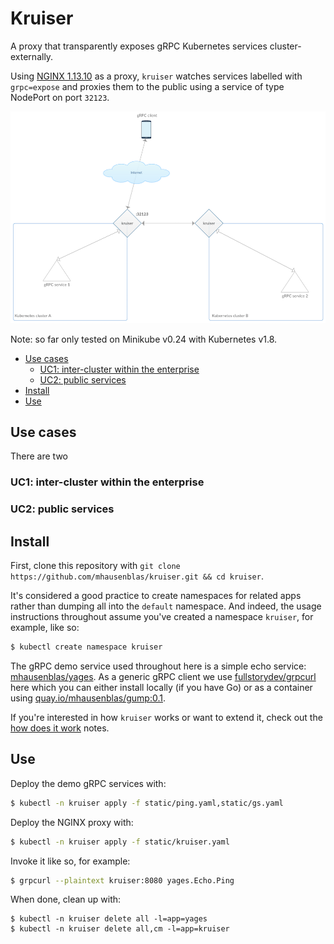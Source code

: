 # Kruiser

A proxy that transparently exposes gRPC Kubernetes services cluster-externally.

Using [NGINX 1.13.10](https://www.nginx.com/blog/nginx-1-13-10-grpc/) as a proxy, `kruiser` 
watches services labelled with `grpc=expose` and proxies them to the public using a service of type NodePort on port `32123`.

![architecture](img/kruiser-arch.png)

Note: so far only tested on Minikube v0.24 with Kubernetes v1.8.


- [Use cases](#use-cases)
    - [UC1: inter-cluster within the enterprise](#uc1-inter-cluster-within-the-enterprise)
    - [UC2: public services](#uc2-public-services)
- [Install](#install)
- [Use](#use)

## Use cases

There are two

### UC1: inter-cluster within the enterprise

### UC2: public services

## Install 

First, clone this repository with `git clone https://github.com/mhausenblas/kruiser.git && cd kruiser`.

It's considered a good practice to create namespaces for related apps rather than dumping all into the `default` namespace.
And indeed, the usage instructions throughout assume you've created a namespace `kruiser`, for example, like so:

```bash
$ kubectl create namespace kruiser
```

The gRPC demo service used throughout here is a simple echo service: [mhausenblas/yages](https://github.com/mhausenblas/yages). 
As a generic gRPC client we use [fullstorydev/grpcurl](https://github.com/fullstorydev/grpcurl) here 
which you can either install locally (if you have Go) or as a container using [quay.io/mhausenblas/gump:0.1](https://quay.io/repository/mhausenblas/gump?tag=0.1&tab=tags).

If you're interested in how `kruiser` works or want to extend it, check out the [how does it work](how-does-it-work.md) notes.

## Use

Deploy the demo gRPC services with:

```bash
$ kubectl -n kruiser apply -f static/ping.yaml,static/gs.yaml
```

Deploy the NGINX proxy with:

```bash
$ kubectl -n kruiser apply -f static/kruiser.yaml
```

Invoke it like so, for example:

```bash
$ grpcurl --plaintext kruiser:8080 yages.Echo.Ping
```

When done, clean up with:

```
$ kubectl -n kruiser delete all -l=app=yages
$ kubectl -n kruiser delete all,cm -l=app=kruiser
```
